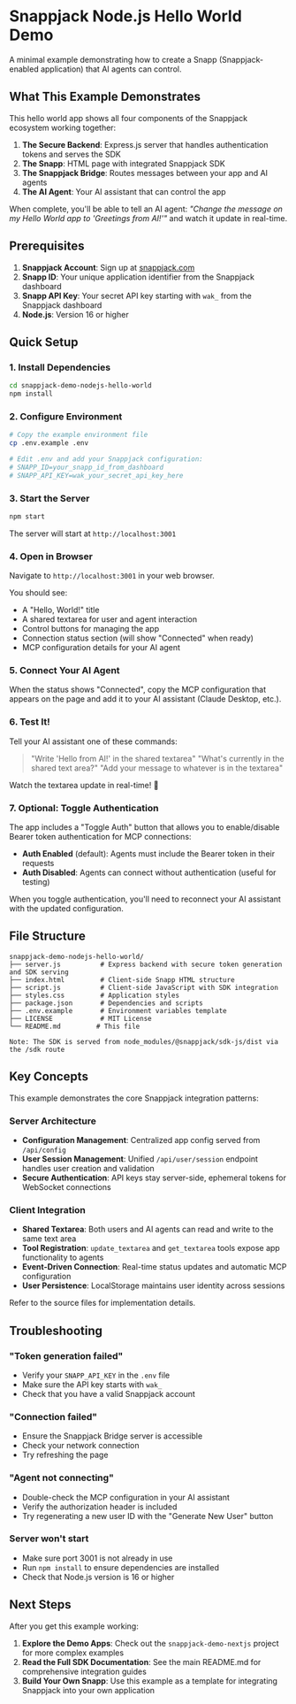 # Snappjack Node.js Hello World Demo

A minimal example demonstrating how to create a Snapp (Snappjack-enabled application) that AI agents can control.

## What This Example Demonstrates

This hello world app shows all four components of the Snappjack ecosystem working together:

1. **The Secure Backend**: Express.js server that handles authentication tokens and serves the SDK
2. **The Snapp**: HTML page with integrated Snappjack SDK
3. **The Snappjack Bridge**: Routes messages between your app and AI agents
4. **The AI Agent**: Your AI assistant that can control the app

When complete, you'll be able to tell an AI agent: *"Change the message on my Hello World app to 'Greetings from AI!'"* and watch it update in real-time.

## Prerequisites

1. **Snappjack Account**: Sign up at [snappjack.com](https://snappjack.com)
2. **Snapp ID**: Your unique application identifier from the Snappjack dashboard
3. **Snapp API Key**: Your secret API key starting with `wak_` from the Snappjack dashboard
4. **Node.js**: Version 16 or higher

## Quick Setup

### 1. Install Dependencies

```bash
cd snappjack-demo-nodejs-hello-world
npm install
```

### 2. Configure Environment

```bash
# Copy the example environment file
cp .env.example .env

# Edit .env and add your Snappjack configuration:
# SNAPP_ID=your_snapp_id_from_dashboard
# SNAPP_API_KEY=wak_your_secret_api_key_here
```

### 3. Start the Server

```bash
npm start
```

The server will start at `http://localhost:3001`

### 4. Open in Browser

Navigate to `http://localhost:3001` in your web browser.

You should see:
- A "Hello, World!" title
- A shared textarea for user and agent interaction
- Control buttons for managing the app
- Connection status section (will show "Connected" when ready)
- MCP configuration details for your AI agent

### 5. Connect Your AI Agent

When the status shows "Connected", copy the MCP configuration that appears on the page and add it to your AI assistant (Claude Desktop, etc.).

### 6. Test It!

Tell your AI assistant one of these commands:
> "Write 'Hello from AI!' in the shared textarea"
> "What's currently in the shared text area?"
> "Add your message to whatever is in the textarea"

Watch the textarea update in real-time! 🎉

### 7. Optional: Toggle Authentication

The app includes a "Toggle Auth" button that allows you to enable/disable Bearer token authentication for MCP connections:

- **Auth Enabled** (default): Agents must include the Bearer token in their requests
- **Auth Disabled**: Agents can connect without authentication (useful for testing)

When you toggle authentication, you'll need to reconnect your AI assistant with the updated configuration.

## File Structure

```
snappjack-demo-nodejs-hello-world/
├── server.js          # Express backend with secure token generation and SDK serving
├── index.html         # Client-side Snapp HTML structure
├── script.js          # Client-side JavaScript with SDK integration
├── styles.css         # Application styles
├── package.json       # Dependencies and scripts
├── .env.example       # Environment variables template
├── LICENSE            # MIT License
└── README.md         # This file

Note: The SDK is served from node_modules/@snappjack/sdk-js/dist via the /sdk route
```

## Key Concepts

This example demonstrates the core Snappjack integration patterns:

### Server Architecture
- **Configuration Management**: Centralized app config served from `/api/config`
- **User Session Management**: Unified `/api/user/session` endpoint handles user creation and validation
- **Secure Authentication**: API keys stay server-side, ephemeral tokens for WebSocket connections

### Client Integration
- **Shared Textarea**: Both users and AI agents can read and write to the same text area
- **Tool Registration**: `update_textarea` and `get_textarea` tools expose app functionality to agents
- **Event-Driven Connection**: Real-time status updates and automatic MCP configuration
- **User Persistence**: LocalStorage maintains user identity across sessions

Refer to the source files for implementation details.

## Troubleshooting

### "Token generation failed"
- Verify your `SNAPP_API_KEY` in the `.env` file
- Make sure the API key starts with `wak_`
- Check that you have a valid Snappjack account

### "Connection failed"
- Ensure the Snappjack Bridge server is accessible
- Check your network connection
- Try refreshing the page

### "Agent not connecting"
- Double-check the MCP configuration in your AI assistant
- Verify the authorization header is included
- Try regenerating a new user ID with the "Generate New User" button

### Server won't start
- Make sure port 3001 is not already in use
- Run `npm install` to ensure dependencies are installed
- Check that Node.js version is 16 or higher

## Next Steps

After you get this example working:

1. **Explore the Demo Apps**: Check out the `snappjack-demo-nextjs` project for more complex examples
2. **Read the Full SDK Documentation**: See the main README.md for comprehensive integration guides
3. **Build Your Own Snapp**: Use this example as a template for integrating Snappjack into your own application

